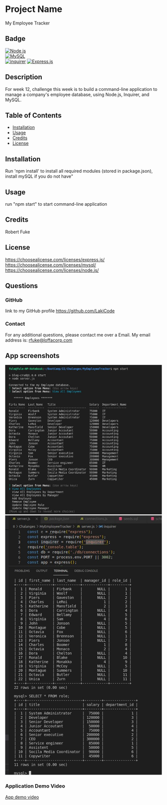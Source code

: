 # Project Name
  My Employee Tracker
  ## Badge 
[![Node js](https://img.shields.io/badge/node.js-%2343853D.svg?style=for-the-badge&logo=node-dot-js&logoColor=white)](https://shields.io/)  
[![MySQL](https://img.shields.io/badge/MySQL-%23E34F26.svg?style=for-the-badge&logo=MySLQ&logoColor=white)](https://shields.io/)  
[![inquirer](https://img.shields.io/badge/inquirer-%231572B6.svg?style=for-the-badge&logo=inquirer&logoColor=white)](https://shields.io/)
[![Express.js](https://img.shields.io/badge/express.js-%23404d59.svg?style=for-the-badge&logo=express&logoColor=%2361DAFB)](https://shields.io/)

  ## Description 
 For week 12, challenge this week is to build a command-line application to manage a company's employee database, using Node.js, Inquirer, and MySQL.
  
  ## Table of Contents
  *  [Installation](#installation)
  *  [Usage](#usage)
  *  [Credits](#credits)
  *  [License](#license)
  ## Installation 
 Run 'npm install' to install all required modules (stored in package.json), install mySQL if you do not have"
  ## Usage 
 run "npm start" to start command-line application
  ## Credits 
 Robert Fuke
  ## License 
  https://choosealicense.com/licenses/express.js/  
  https://choosealicense.com/licenses/mysql/  
  https://choosealicense.com/licenses/node.js/  

  ## Questions
  ### GitHub 
 link to my GitHub profile 
 https://github.com/LakiCode
  ### Contact 
 For any additional questions, please contact me over a Email. 
 My email address is: 
 rfuke@loffacorp.com
## App screenshots
![alt text](/Images/app_console.JPG "Application console-line")
![alt text](/Images/mySQL.JPG "Employee and Role tables in MySQL")
### Application Demo Video
<a href="https://drive.google.com/file/d/1bq61wWj0gQauiBhyWpxELLKFiaiz_jjt/view" target="_blank">App demo video</a>
